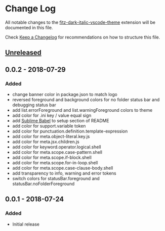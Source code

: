 # Change Log
All notable changes to the [fitz-dark-italic-vscode-theme](https://github.com/sheafitzek/fitz-dark-italic-vscode-theme) extension will be documented in this file.

Check [Keep a Changelog](http://keepachangelog.com/) for recommendations on how to structure this file.

## [Unreleased]

## 0.0.2 - 2018-07-29
### Added
- change banner color in package.json to match logo
- reversed foreground and background colors for no folder status bar and debugging status bar
- add list.errorForeground and list.warningForeground colors to theme
- add color for .ini key / value equal sign
- add [Sublime Babel](https://marketplace.visualstudio.com/items?itemName=joshpeng.sublime-babel-vscode) to setup section of README
- add color for support.variable token
- add color for punctuation.definition.template-expression
- add color for meta.object-literal.key.js
- add color for meta.jsx.children.js
- add color for keyword.operator.logical.shell
- add color for meta.scope.case-pattern.shell
- add color for meta.scope.if-block.shell
- add color for meta.scope.for-in-loop.shell
- add color for meta.scope.case-clause-body.shell
- add transparency to info, warning and error tokens
- switch colors for statusBar.foreground and statusBar.noFolderForeground

## 0.0.1 - 2018-07-24
### Added
- Initial release

[Unreleased]: https://github.com/sheafitzek/fitz-dark-italic-vscode-theme/compare/v1.0.0...HEAD
